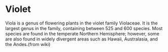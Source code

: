 # Violet
Viola is a genus of flowering plants in the violet family Violaceae. It is the largest genus in the family, containing between 525 and 600 species. Most species are found in the temperate Northern Hemisphere; however, some are also found in widely divergent areas such as Hawaii, Australasia, and the Andes.(from wiki)

